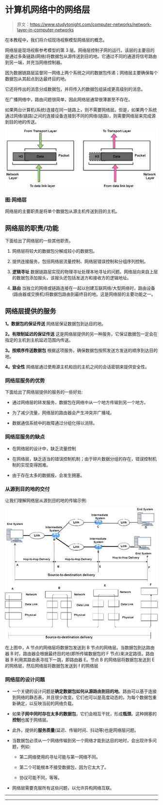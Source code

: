 # 计算机网络中的网络层

> 原文：<https://www.studytonight.com/computer-networks/network-layer-in-computer-networks>

在本教程中，我们将介绍现场视察模型网络层的概念。

网络层是现场视察参考模型的第 3 层。网络层控制子网的运行。该层的主要目的是通过多条链路(网络)将数据包从源传送到目的地。它通过不同的通道将信号路由到另一端，并充当网络控制器。

因为数据链路层监督同一网络上两个系统之间的数据包传递；网络层主要确保每个数据包从其起点到达最终目的地。

它还将传出的消息分成数据包，并将传入的数据包组装成更高级别的消息。

在广播网络中，路由问题很简单，因此网络层通常很薄甚至不存在。

如果两台计算机(系统)连接在同一链路上，则不需要网络层。但是，如果两个系统通过网络(链路)之间的连接设备连接到不同的网络(链路)，则需要网络层来完成源到目的地的传送。

![](img/379b8f9e5cbb30f19d9f2303912c0c32.png)

### 图:网络层

网络层的主要职责是将单个数据包从源主机传送到目的主机。

## 网络层的职责/功能

下面给出了网络层的一些其他职责。

1.  网络层将较大的数据包分解成较小的数据包。

2.  提供连接服务，包括网络层流量控制、网络层错误控制和分组序列控制。

3.  **逻辑寻址**
    数据链路层实现的物理寻址处理本地寻址的问题。网络层向来自上层的数据包添加报头，该报头还包括发送方和接收方的逻辑地址。

4.  **路由**
    当独立的网络或链路连接在一起以创建互联网络/大型网络时，路由设备(路由器或交换机)将数据包路由到最终目的地。这是网络层的主要功能之一。

## 网络层提供的服务

**1。数据包的保证传送**
网络层保证数据包到达目的地。

**2。有限制延迟的保证传送**
这是网络层提供的另一种服务，它保证数据包一定会在指定的主机到主机延迟范围内传送。

**3。按顺序传送数据包**
根据这项服务，确保数据包按照发送方发送的顺序到达目的地。

**4。安全性**
网络层通过使用源主机和目的主机之间的会话密钥来提供安全性。

### 网络层服务的优势

下面给出了网络层提供的服务的一些好处:

*   通过网络层的转发服务，数据包在网络中从一个地方传输到另一个地方。

*   为了减少流量，网络层的路由器会产生冲突并广播域。

*   数据通信系统中的故障通过分组化得以消除。

### 网络层服务的缺点

*   在网络层的设计中，缺乏流量控制

*   在网络层，缺乏适当的错误控制机制；由于碎片数据分组的存在，错误控制机制的实现变得困难。

*   由于存在太多的数据报，会发生拥塞。

### 从源到目的地的交付

让我们理解网络层从源到目的地的传输示例:

![](img/ba78380f28f0279688fc75f6b34f21e7.png)

在上图中，A 节点的网络层将数据包发送到 B 节点的网络层。当数据包到达路由器 B 时，路由器会根据最终目的地(即所传输数据包的 F 节点)来决定路径。路由器 B 利用其路由表寻找下一跳，即路由器 E。节点 B 的网络层将数据包发送到 E 的网络层，然后网络层将数据包发送到 f 的网络层

### 网络层的设计问题

*   一个关键的设计问题是**确定数据包如何从源路由到目的地**。路由可以基于连接到网络的静态表，并且很少改变。它们也可以是高度动态的，为每个数据包重新确定，以反映当前的网络负载。

*   如果**子网中同时存在太多的数据包**，它们会相互干扰，形成**瓶颈**。这种拥塞的**控制**也属于网络层。

*   此外，提供的**服务质量**(延迟、传输时间、抖动等)也是网络层问题。

*   当数据包必须从一个网络传输到另一个网络才能到达目的地时，会出现许多问题，例如:

    *   第二网络使用的寻址可能与第一网络不同。

    *   第二个可能根本不接受数据包，因为它太大了。

    *   协议可能不同，等等。

*   网络层需要克服所有这些问题，以允许异构网络互联。



* * *

* * *